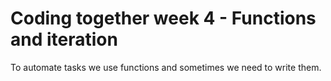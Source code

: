 # Coding together week 4 - Functions and iteration

To automate tasks we use functions and sometimes we need to write them.